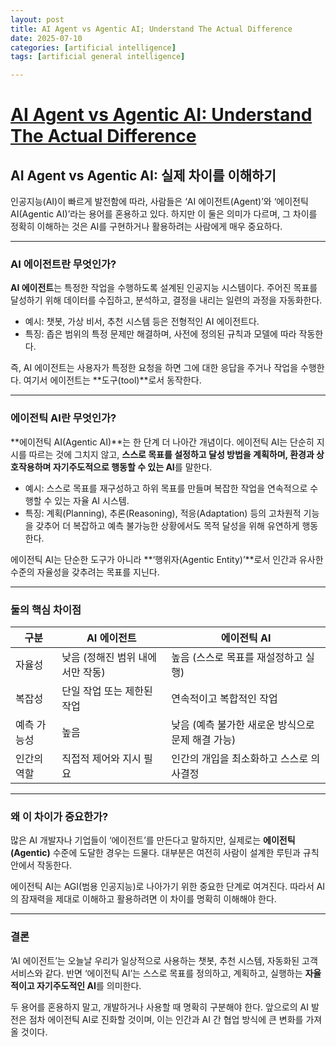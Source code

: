 ```yaml
---
layout: post
title: AI Agent vs Agentic AI; Understand The Actual Difference
date: 2025-07-10
categories: [artificial intelligence]
tags: [artificial general intelligence]

---
```


# [AI Agent vs Agentic AI: Understand The Actual Difference](https://medium.com/@speaktoharisudhan/ai-agent-vs-agentic-ai-understand-the-actual-difference-4580a4b01dd4)


## AI Agent vs Agentic AI: 실제 차이를 이해하기

인공지능(AI)이 빠르게 발전함에 따라, 사람들은 ‘AI 에이전트(Agent)’와 ‘에이전틱 AI(Agentic AI)’라는 용어를 혼용하고 있다. 하지만 이 둘은 의미가 다르며, 그 차이를 정확히 이해하는 것은 AI를 구현하거나 활용하려는 사람에게 매우 중요하다.

---

### AI 에이전트란 무엇인가?

**AI 에이전트**는 특정한 작업을 수행하도록 설계된 인공지능 시스템이다. 주어진 목표를 달성하기 위해 데이터를 수집하고, 분석하고, 결정을 내리는 일련의 과정을 자동화한다.

* 예시: 챗봇, 가상 비서, 추천 시스템 등은 전형적인 AI 에이전트다.
* 특징: 좁은 범위의 특정 문제만 해결하며, 사전에 정의된 규칙과 모델에 따라 작동한다.

즉, AI 에이전트는 사용자가 특정한 요청을 하면 그에 대한 응답을 주거나 작업을 수행한다. 여기서 에이전트는 **도구(tool)**로서 동작한다.

---

### 에이전틱 AI란 무엇인가?

**에이전틱 AI(Agentic AI)**는 한 단계 더 나아간 개념이다. 에이전틱 AI는 단순히 지시를 따르는 것에 그치지 않고, **스스로 목표를 설정하고 달성 방법을 계획하며, 환경과 상호작용하며 자기주도적으로 행동할 수 있는 AI**를 말한다.

* 예시: 스스로 목표를 재구성하고 하위 목표를 만들며 복잡한 작업을 연속적으로 수행할 수 있는 자율 AI 시스템.
* 특징: 계획(Planning), 추론(Reasoning), 적응(Adaptation) 등의 고차원적 기능을 갖추어 더 복잡하고 예측 불가능한 상황에서도 목적 달성을 위해 유연하게 행동한다.

에이전틱 AI는 단순한 도구가 아니라 **‘행위자(Agentic Entity)’**로서 인간과 유사한 수준의 자율성을 갖추려는 목표를 지닌다.

---

### 둘의 핵심 차이점

| 구분     | AI 에이전트             | 에이전틱 AI                       |
| ------ | ------------------- | ----------------------------- |
| 자율성    | 낮음 (정해진 범위 내에서만 작동) | 높음 (스스로 목표를 재설정하고 실행)         |
| 복잡성    | 단일 작업 또는 제한된 작업     | 연속적이고 복합적인 작업                 |
| 예측 가능성 | 높음                  | 낮음 (예측 불가한 새로운 방식으로 문제 해결 가능) |
| 인간의 역할 | 직접적 제어와 지시 필요       | 인간의 개입을 최소화하고 스스로 의사결정        |

---

### 왜 이 차이가 중요한가?

많은 AI 개발자나 기업들이 ‘에이전트’를 만든다고 말하지만, 실제로는 **에이전틱(Agentic)** 수준에 도달한 경우는 드물다. 대부분은 여전히 사람이 설계한 루틴과 규칙 안에서 작동한다.

에이전틱 AI는 AGI(범용 인공지능)로 나아가기 위한 중요한 단계로 여겨진다. 따라서 AI의 잠재력을 제대로 이해하고 활용하려면 이 차이를 명확히 이해해야 한다.

---

### 결론

‘AI 에이전트’는 오늘날 우리가 일상적으로 사용하는 챗봇, 추천 시스템, 자동화된 고객 서비스와 같다. 반면 ‘에이전틱 AI’는 스스로 목표를 정의하고, 계획하고, 실행하는 **자율적이고 자기주도적인 AI**를 의미한다.

두 용어를 혼용하지 말고, 개발하거나 사용할 때 명확히 구분해야 한다. 앞으로의 AI 발전은 점차 에이전틱 AI로 진화할 것이며, 이는 인간과 AI 간 협업 방식에 큰 변화를 가져올 것이다.

